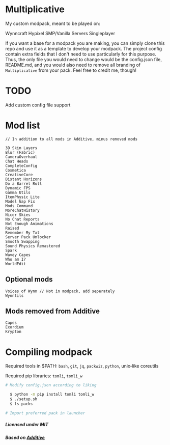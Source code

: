 # Multiplicative

My custom modpack, meant to be played on:

Wynncraft
Hypixel
SMP/Vanilla Servers
Singleplayer

If you want a base for a modpack you are making, you can simply
clone this repo and use it as a template to develop your modpack.
The project config contain extra fields that I don't need to use
particularly for this purpose. Thus, the only file you would need
to change would be the config.json file, README.md, and you would
also need to remove all branding of `Multiplicative` from your pack.
Feel free to credit me, though!

# TODO

Add custom config file support

# Mod list

```
// In addition to all mods in Additive, minus removed mods

3D Skin Layers
Blur (Fabric)
CameraOverhaul
Chat Heads
CompleteConfig
Cosmetica
CreativeCore
Distant Horizons
Do a Barrel Roll
Dynamic FPS
Gamma Utils
ItemPhysic Lite
Model Gap Fix
Mods Command
MoreChatHistory
Nicer Skies
No Chat Reports
Not Enough Animations
Raised
Remember My Txt
Server Pack Unlocker
Smooth Swapping
Sound Physics Remastered
Spark
Wavey Capes
Who am I?
WorldEdit
```

## Optional mods

```
Voices of Wynn // Not in modpack, add seperately
Wynntils
```

## Mods removed from Additive

```
Capes
Exordium
Krypton
```

# Compiling modpack

Required tools in $PATH: `bash`, `git`, `jq`, `packwiz`, `python`, unix-like coreutils

Required pip libraries: `tomli`, `tomli_w`

```bash
# Modify config.json according to liking

  $ python -m pip install tomli tomli_w
  $ ./setup.sh
  $ ls packs

# Import preferred pack in launcher
```

##### Licensed under MIT

##### Based on [Additive](https://github.com/intergrav/Additive)
